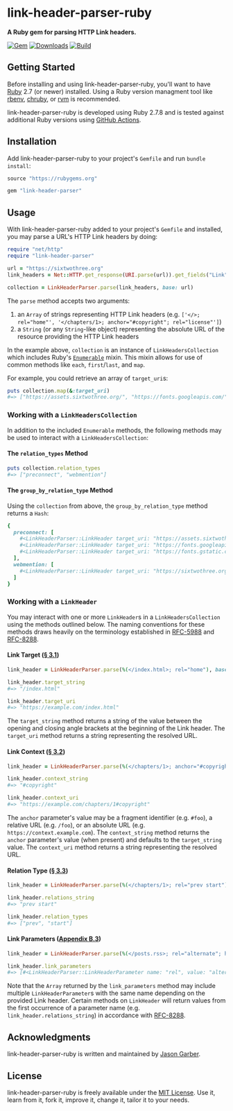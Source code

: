 # link-header-parser-ruby

**A Ruby gem for parsing HTTP Link headers.**

[![Gem](https://img.shields.io/gem/v/link-header-parser.svg?logo=rubygems&style=for-the-badge)](https://rubygems.org/gems/link-header-parser)
[![Downloads](https://img.shields.io/gem/dt/link-header-parser.svg?logo=rubygems&style=for-the-badge)](https://rubygems.org/gems/link-header-parser)
[![Build](https://img.shields.io/github/actions/workflow/status/jgarber623/link-header-parser-ruby/ci.yml?branch=main&logo=github&style=for-the-badge)](https://github.com/jgarber623/link-header-parser-ruby/actions/workflows/ci.yml)

## Getting Started

Before installing and using link-header-parser-ruby, you'll want to have [Ruby](https://www.ruby-lang.org) 2.7 (or newer) installed. Using a Ruby version managment tool like [rbenv](https://github.com/rbenv/rbenv), [chruby](https://github.com/postmodern/chruby), or [rvm](https://github.com/rvm/rvm) is recommended.

link-header-parser-ruby is developed using Ruby 2.7.8 and is tested against additional Ruby versions using [GitHub Actions](https://github.com/jgarber623/link-header-parser-ruby/actions).

## Installation

Add link-header-parser-ruby to your project's `Gemfile` and run `bundle install`:

```ruby
source "https://rubygems.org"

gem "link-header-parser"
```

## Usage

With link-header-parser-ruby added to your project's `Gemfile` and installed, you may parse a URL's HTTP Link headers by doing:

```ruby
require "net/http"
require "link-header-parser"

url = "https://sixtwothree.org"
link_headers = Net::HTTP.get_response(URI.parse(url)).get_fields("Link")

collection = LinkHeaderParser.parse(link_headers, base: url)
```

The `parse` method accepts two arguments:

1. an `Array` of strings representing HTTP Link headers (e.g. `['</>; rel="home"', '</chapters/1>; anchor="#copyright"; rel="license"']`)
1. a `String` (or any `String`-like object) representing the absolute URL of the resource providing the HTTP Link headers

In the example above, `collection` is an instance of `LinkHeadersCollection` which includes Ruby's [`Enumerable`](https://ruby-doc.org/core/Enumerable.html) mixin. This mixin allows for use of common methods like `each`, `first`/`last`, and `map`.

For example, you could retrieve an array of `target_uri`s:

```ruby
puts collection.map(&:target_uri)
#=> ["https://assets.sixtwothree.org/", "https://fonts.googleapis.com/", "https://fonts.gstatic.com/", "https://sixtwothree.org/webmentions"]
```

### Working with a `LinkHeadersCollection`

In addition to the included `Enumerable` methods, the following methods may be used to interact with a `LinkHeadersCollection`:

#### The `relation_types` Method

```ruby
puts collection.relation_types
#=> ["preconnect", "webmention"]
```

#### The `group_by_relation_type` Method

Using the `collection` from above, the `group_by_relation_type` method returns a `Hash`:

```ruby
{
  preconnect: [
    #<LinkHeaderParser::LinkHeader target_uri: "https://assets.sixtwothree.org/", relation_types: ["preconnect"]>,
    #<LinkHeaderParser::LinkHeader target_uri: "https://fonts.googleapis.com/", relation_types: ["preconnect"]>,
    #<LinkHeaderParser::LinkHeader target_uri: "https://fonts.gstatic.com/", relation_types: ["preconnect"]>
  ],
  webmention: [
    #<LinkHeaderParser::LinkHeader target_uri: "https://sixtwothree.org/webmentions", relation_types: ["webmention"]>
  ]
}
```

### Working with a `LinkHeader`

You may interact with one or more `LinkHeader`s in a `LinkHeadersCollection` using the methods outlined below. The naming conventions for these methods draws heavily on the terminology established in [RFC-5988](https://tools.ietf.org/html/rfc5988) and [RFC-8288](https://tools.ietf.org/html/rfc8288).

#### Link Target ([§ 3.1](https://tools.ietf.org/html/rfc8288#section-3.1))

```ruby
link_header = LinkHeaderParser.parse(%(</index.html>; rel="home"), base: "https://example.com/").first

link_header.target_string
#=> "/index.html"

link_header.target_uri
#=> "https://example.com/index.html"
```

The `target_string` method returns a string of the value between the opening and closing angle brackets at the beginning of the Link header. The `target_uri` method returns a string representing the resolved URL.

#### Link Context ([§ 3.2](https://tools.ietf.org/html/rfc8288#section-3.2))

```ruby
link_header = LinkHeaderParser.parse(%(</chapters/1>; anchor="#copyright"; rel="license"), base: "https://example.com/").first

link_header.context_string
#=> "#copyright"

link_header.context_uri
#=> "https://example.com/chapters/1#copyright"
```

The `anchor` parameter's value may be a fragment identifier (e.g. `#foo`), a relative URL (e.g. `/foo`), or an absolute URL (e.g. `https://context.example.com`). The `context_string` method returns the `anchor` parameter's value (when present) and defaults to the `target_string` value. The `context_uri` method returns a string representing the resolved URL.

#### Relation Type ([§ 3.3](https://tools.ietf.org/html/rfc8288#section-3.3))

```ruby
link_header = LinkHeaderParser.parse(%(</chapters/1>; rel="prev start"), base: "https://example.com/").first

link_header.relations_string
#=> "prev start"

link_header.relation_types
#=> ["prev", "start"]
```

#### Link Parameters ([Appendix B.3](https://tools.ietf.org/html/rfc8288#appendix-B.3))

```ruby
link_header = LinkHeaderParser.parse(%(</posts.rss>; rel="alternate"; hreflang="en-US"; title="sixtwothree.org: Posts"; type="application/rss+xml"), base: "https://sixtwothree.org").first

link_header.link_parameters
#=> [#<LinkHeaderParser::LinkHeaderParameter name: "rel", value: "alternate">, #<LinkHeaderParser::LinkHeaderParameter name: "hreflang", value: "en-US">, #<LinkHeaderParser::LinkHeaderParameter name: "title", value: "sixtwothree.org: Posts">, #<LinkHeaderParser::LinkHeaderParameter name: "type", value: "application/rss+xml">]
```

Note that the `Array` returned by the `link_parameters` method may include multiple `LinkHeaderParameter`s with the same name depending on the provided Link header. Certain methods on `LinkHeader` will return values from the first occurrence of a parameter name (e.g. `link_header.relations_string`) in accordance with [RFC-8288](https://tools.ietf.org/html/rfc8288).

## Acknowledgments

link-header-parser-ruby is written and maintained by [Jason Garber](https://sixtwothree.org).

## License

link-header-parser-ruby is freely available under the [MIT License](https://opensource.org/licenses/MIT). Use it, learn from it, fork it, improve it, change it, tailor it to your needs.
